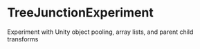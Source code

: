 # TreeJunctionExperiment
Experiment with Unity object pooling, array lists, and parent child transforms
